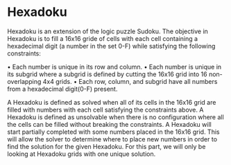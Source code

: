 # Hexadoku
Hexadoku is an extension of the logic puzzle Sudoku. The objective in Hexadoku is to fill a 16x16 gride of cells with each
cell containing a hexadecimal digit (a number in the set 0-F) while satisfying the following constraints:

• Each number is unique in its row and column.
• Each number is unique in its subgrid where a subgrid is defined by cutting the 16x16 grid into 16 non-overlapping 4x4 grids.
• Each row, column, and subgrid have all numbers from a hexadecimal digit(0-F) present.

A Hexadoku is defined as solved when all of its cells in the 16x16 grid are filled with numbers
with each cell satisfying the constraints above. A Hexadoku is defined as unsolvable when there is no
configuration where all the cells can be filled without breaking the constraints. A Hexadoku will start
partially completed with some numbers placed in the 16x16 grid. This will allow the solver to determine
where to place new numbers in order to find the solution for the given Hexadoku. For this part, we will
only be looking at Hexadoku grids with one unique solution.
